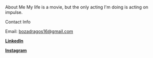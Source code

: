 About Me
My life is a movie, but the only acting I'm doing is acting on impulse.

Contact Info

Email: bozadragos16@gmail.com

**[LinkedIn](https://www.linkedin.com/in/dragos-boza-85b9bb17a)**

**[Instagram](https://www.instagram.com/bozadragos/)**

